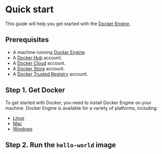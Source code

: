 # Quick start

This guide will help you get started with the [Docker Engine](https://docs.docker.com/engine/).

## Prerequisites

- A machine running [Docker Engine](https://docs.docker.com/engine/).
- A [Docker Hub](https://hub.docker.com/) account.
- A [Docker Cloud](https://cloud.docker.com/) account.
- A [Docker Store](https://store.docker.com/) account.
- A [Docker Trusted Registry](https://docs.docker.com/datacenter/dtr/2.2/guides/) account.

## Step 1. Get Docker

To get started with Docker, you need to install Docker Engine on your machine. Docker Engine is available for a variety of platforms, including:

- [Linux](https://docs.docker.com/engine/installation/linux/)
- [Mac](https://docs.docker.com/engine/installation/mac/)
- [Windows](https://docs.docker.com/engine/installation/windows/)

## Step 2. Run the `hello-world` image